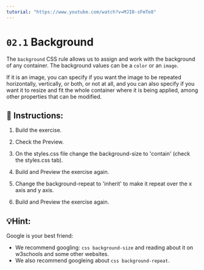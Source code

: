 ```yaml
---
tutorial: "https://www.youtube.com/watch?v=MJI0-sFmTe8"
---
```


# `02.1` Background

The `background` CSS rule allows us to assign and work with the background of any container. The background values can be a `color` or an `image`.

If it is an image, you can specify if you want the image to be repeated horizontally, vertically, or both, or not at all, and you can also specify if you want it to resize and fit the whole container where it is being applied, among other properties that can be modified.

## 📝 Instructions:


1.  Build the exercise.

2.  Check the Preview.

3.  On the styles.css file change the background-size to 'contain' (check the styles.css tab).

4.  Build and Preview the exercise again.

5.  Change the background-repeat to 'inherit' to make it repeat over the x axis and y axis.

6.  Build and Preview the exercise again.


## 💡Hint:

Google is your best friend:

- We recommend googling: `css background-size` and reading about it on w3schools and some other websites.
- We also recommend googleing about `css background-repeat`.

